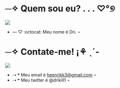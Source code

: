 # ─✧ Quem sou eu? . . . ♡°୭

![](https://i.pinimg.com/564x/ef/53/74/ef5374355758afaf6c83dc1f6c4b2b4c.jpg)


-  — ♡ :octocat: Meu nome é Dri. ⋆


# ─✧ Contate-me! ¡⚘ ˎ´-

![](https://i.pinimg.com/564x/ec/ef/17/ecef178fb49cbe4dadfe5e8c052269a5.jpg)

- ⇢ ❝ Meu email é heenrikk3@gmail.com ⋆
- ⇢ ❝ Meu twitter é @drikill1 ⋆
